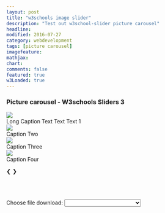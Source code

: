 ```yaml
---
layout: post
title: "w3schools image slider"
description: "Test out w3school-slider picture carousel"
headline: 
modified: 2016-07-27
category: webdevelopment
tags: [picture carousel]
imagefeature: 
mathjax: 
chart: 
comments: false
featured: true
w3Loaded: true
---
```


   
### Picture  carousel -  W3schools Sliders  3
<div class="slideshow-container" style="margin:0 auto; display: block;">
  <div class="mySlides fade">
    <div class="numbertext"></div>
    <img class="imgg" src="{{ site.url }}/images/costume3.jpg" >
    <div class="text" >Long Caption Text Text Text 1</div>
  </div>

  <div class="mySlides fade">
    <div class="numbertext"></div>
    <img class="imgg" src="{{ site.url }}/images/costume4.jpg" >
    <div class="text" >Caption Two</div>
  </div>

  <div class="mySlides fade">
    <div class="numbertext"></div>
    <img class="imgg"  src="{{ site.url }}/images/costume5.jpg" >
    <div class="text" >Caption Three</div>
  </div>

  <div class="mySlides fade">
    <div class="numbertext"></div>
    <img class="imgg"  src="{{ site.url }}/images/cover10.jpg" >
    <div class="text" >Caption Four</div>
  </div>   
  
  <a class="prev" >&#10094;</a>
  <a class="next" >&#10095;</a>
</div>
<br>

<div id="dotrow" style="text-align:center">

</div>
<br>
<br>
<div class="slideshow-container" style="margin:0 auto; display: block;">
	Choose file download:
	<span>
		<select id="downloadDrop" onChange="getSelectedValue(this)" style="width:200px">

		</select>
	</span>
	
	<a id="downloadBtn" href="https://gitmannen.github.io/drama2/images/costume3.jpg" target="_this" download="_blank">
		<button type="submit">Download!</button>
	</a>
</div>




	





